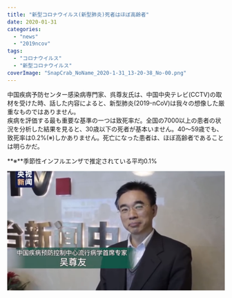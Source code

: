 ```yaml
---
title: "新型コロナウイルス(新型肺炎)死者はほぼ高齢者"
date: 2020-01-31
categories: 
  - "news"
  - "2019ncov"
tags: 
  - "コロナウイルス"
  - "新型コロナウイルス"
coverImage: "SnapCrab_NoName_2020-1-31_13-20-38_No-00.png"
---
```


中国疾病予防センター感染病専門家、呉尊友氏は、中国中央テレビ(CCTV)の取材を受けた時、話した内容によると、新型肺炎(2019-nCoV)は我々の想像した厳重なものではありません。  
疾病を評価する最も重要な基準の一つは致死率だ。全国の7000以上の患者の状況を分析した結果を見ると、30歳以下の死者が基本いません。40～59歳でも、致死率は0.2%(※)しかありません。死亡になった患者は、ほぼ高齢者であることは明らかだ。

**※**季節性インフルエンザで推定されている平均0.1%

![](images/SnapCrab_NoName_2020-1-31_13-20-38_No-00-1024x562.png)
